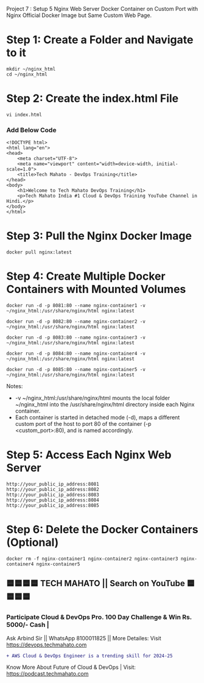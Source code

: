 Project 7 : Setup 5 Nginx Web Server Docker Container on Custom Port with Nginx Official Docker Image but Same Custom Web Page.
# Step 1: Create a Folder and Navigate to it
    mkdir ~/nginx_html
    cd ~/nginx_html

# Step 2: Create the index.html File
    vi index.html

### Add Below Code

    <!DOCTYPE html>
    <html lang="en">
    <head>
        <meta charset="UTF-8">
        <meta name="viewport" content="width=device-width, initial-scale=1.0">
        <title>Tech Mahato - DevOps Training</title>
    </head>
    <body>
        <h1>Welcome to Tech Mahato DevOps Training</h1>
        <p>Tech Mahato India #1 Cloud & DevOps Training YouTube Channel in Hindi.</p>
    </body>
    </html>

# Step 3: Pull the Nginx Docker Image
    docker pull nginx:latest

# Step 4: Create Multiple Docker Containers with Mounted Volumes
    docker run -d -p 8081:80 --name nginx-container1 -v ~/nginx_html:/usr/share/nginx/html nginx:latest

    docker run -d -p 8082:80 --name nginx-container2 -v ~/nginx_html:/usr/share/nginx/html nginx:latest

    docker run -d -p 8083:80 --name nginx-container3 -v ~/nginx_html:/usr/share/nginx/html nginx:latest

    docker run -d -p 8084:80 --name nginx-container4 -v ~/nginx_html:/usr/share/nginx/html nginx:latest

    docker run -d -p 8085:80 --name nginx-container5 -v ~/nginx_html:/usr/share/nginx/html nginx:latest

Notes:
- -v ~/nginx_html:/usr/share/nginx/html mounts the local folder ~/nginx_html into the /usr/share/nginx/html directory inside each Nginx container.
- Each container is started in detached mode (-d), maps a different custom port of the host to port 80 of the container (-p <custom_port>:80), and is named accordingly.

# Step 5: Access Each Nginx Web Server
    http://your_public_ip_address:8081
    http://your_public_ip_address:8082
    http://your_public_ip_address:8083
    http://your_public_ip_address:8084
    http://your_public_ip_address:8085

# Step 6: Delete the Docker Containers (Optional)
    docker rm -f nginx-container1 nginx-container2 nginx-container3 nginx-container4 nginx-container5



## 🟦🟦🟦🟦 TECH MAHATO || Search on YouTube 🟦🟦🟦🟦
### Participate Cloud & DevOps Pro. 100 Day Challenge & Win Rs. 5000/- Cash |
Ask Arbind Sir || WhatsApp 8100011825 || More Detailes: Visit https://devops.techmahato.com


```diff
+ AWS Cloud & DevOps Engineer is a trending skill for 2024-25 
```
Know More About Future of Cloud & DevOps | Visit: https://podcast.techmahato.com

